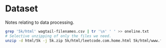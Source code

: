 # Dataset

Notes relating to data processing.

```bash
grep '5k/html' wagtail-filenames.csv | tr '\n' ' ' >> oneline.txt
# Selective unzipping of only the files we need.
unzip -d html/5k -j 5k.zip 5k/html/leetcode.com.home.html 5k/html/www.fut.gg.home.html 5k/html/www.nhs.uk.home.html 5k/html/www.vinmec.com.home.html
```
